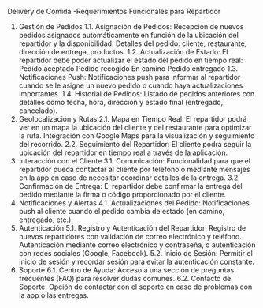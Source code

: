 Delivery de Comida -Requerimientos Funcionales para Repartidor
1. Gestión de Pedidos
1.1. Asignación de Pedidos:
  Recepción de nuevos pedidos asignados automáticamente en función de la ubicación del repartidor y la disponibilidad.
  Detalles del pedido: cliente, restaurante, dirección de entrega, productos.
1.2. Actualización de Estado:
El repartidor debe poder actualizar el estado del pedido en tiempo real:
  Pedido aceptado
  Pedido recogido
  En camino
  Pedido entregado
1.3. Notificaciones Push:
  Notificaciones push para informar al repartidor cuando se le asigne un nuevo pedido o cuando haya actualizaciones importantes.
1.4. Historial de Pedidos:
  Listado de pedidos anteriores con detalles como fecha, hora, dirección y estado final (entregado, cancelado).
2. Geolocalización y Rutas
2.1. Mapa en Tiempo Real:
  El repartidor podrá ver en un mapa la ubicación del cliente y del restaurante para optimizar la ruta.
  Integración con Google Maps para la visualización y seguimiento del recorrido.
2.2. Seguimiento del Repartidor:
  El cliente podrá seguir la ubicación del repartidor en tiempo real a través de la aplicación.
3. Interacción con el Cliente
3.1. Comunicación:
  Funcionalidad para que el repartidor pueda contactar al cliente por teléfono o mediante mensajes en la app en caso de necesitar coordinar detalles de la entrega.
3.2. Confirmación de Entrega:
  El repartidor debe confirmar la entrega del pedido mediante la firma o código proporcionado por el cliente.
4. Notificaciones y Alertas
4.1. Actualizaciones del Pedido:
  Notificaciones push al cliente cuando el pedido cambia de estado (en camino, entregado, etc.).
5. Autenticación
5.1. Registro y Autenticación del Repartidor:
  Registro de nuevos repartidores con validación de correo electrónico y teléfono.
  Autenticación mediante correo electrónico y contraseña, o autenticación con redes sociales (Google, Facebook).
5.2. Inicio de Sesión:
  Permitir el inicio de sesión y recordar sesión para evitar la autenticación constante.
6. Soporte
6.1. Centro de Ayuda:
  Acceso a una sección de preguntas frecuentes (FAQ) para resolver dudas comunes.
6.2. Contacto de Soporte:
  Opción de contactar con el soporte en caso de problemas con la app o las entregas.
